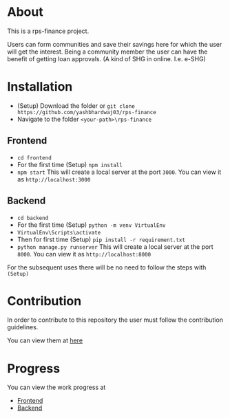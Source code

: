 # About
This is a rps-finance project.

Users can form communities and save their savings here for which the user will get the interest.
Being a community member the user can have the benefit of getting loan approvals.
(A kind of SHG in online. I.e. e-SHG)

# Installation
 - (Setup) Download the folder or `git clone https://github.com/yashbhardwaj03/rps-finance`
 - Navigate to the folder `<your-path>\rps-finance`
## Frontend
 - `cd frontend`
 - For the first time (Setup) `npm install`
 - `npm start`
 This will create a local server at the port `3000`. You can view it as `http://localhost:3000`
## Backend
 - `cd backend`
 - For the first time (Setup) `python -m venv VirtualEnv`
 - `VirtualEnv\Scripts\activate`
 - Then for first time (Setup) `pip install -r requirement.txt`
 - `python manage.py runserver`
 This will create a local server at the port `8000`. You can view it as `http://localhost:8000`

 For the subsequent uses there will be no need to follow the steps with `(Setup)`

# Contribution
In order to contribute to this repository the user must follow the contribution guidelines.

You can view them at [here](https://github.com/yashbhardwaj03/rps-finance/docs/contribution_guidelines.md)

# Progress
You can view the work progress at
 - [Frontend](https://github.com/yashbhardwaj03/rps-finance/docs/frontend/work_progress.md)
 - [Backend](https://github.com/yashbhardwaj03/rps-finance/docs/backend/work_progress.md)